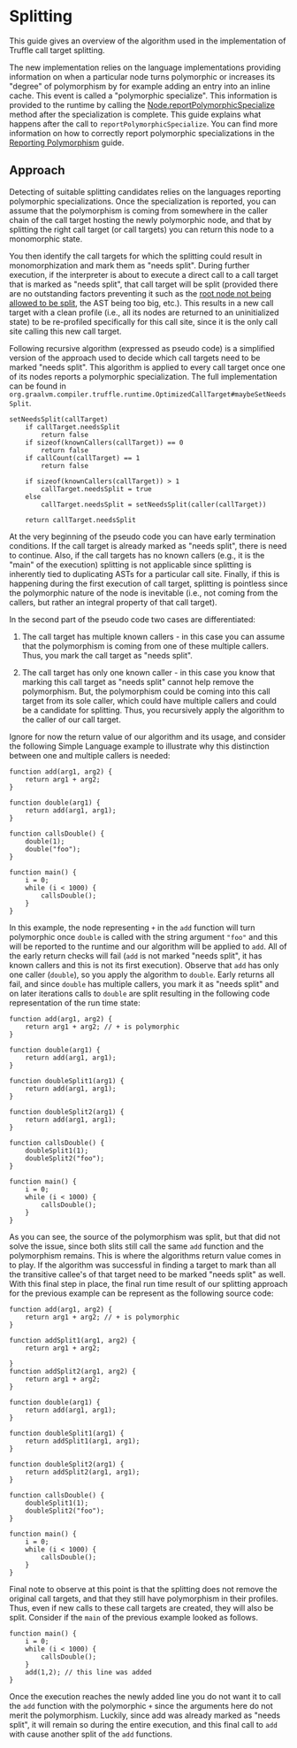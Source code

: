 # Splitting

This guide gives an overview of the algorithm used in the
implementation of Truffle call target splitting.

The new implementation relies on the language implementations providing
information on when a particular node turns polymorphic or increases its
"degree" of polymorphism by for example adding an entry into an inline cache.
This event is called a "polymorphic specialize".  This information is provided to the
runtime by calling the
[Node.reportPolymorphicSpecialize](http://www.graalvm.org/truffle/javadoc/com/oracle/truffle/api/nodes/Node.html#reportPolymorphicSpecialize)
method after the specialization is complete. This guide explains what happens after the call to `reportPolymorphicSpecialize`. You can find more information on how to correctly report polymorphic specializations in the
[Reporting Polymorphism](ReportingPolymorphism.md) guide.

## Approach

Detecting of suitable splitting candidates relies on the languages reporting
polymorphic specializations. Once the specialization is reported, you can assume
that the polymorphism is coming from somewhere in the caller chain of the call
target hosting the newly polymorphic node, and that by splitting the right call
target (or call targets) you can return this node to a monomorphic state.

You then identify the call targets for which the splitting could result
in monomorphization and mark them as "needs split". During further execution, if
the interpreter is about to execute a direct call to a call target that is
marked as "needs split", that call target will be split (provided there are no
outstanding factors preventing it such as the [root node not being allowed to be split](http://www.graalvm.org/truffle/javadoc/com/oracle/truffle/api/nodes/RootNode.html#isCloningAllowed),
the AST being too big, etc.). This results in a new call target with a clean
profile (i.e., all its nodes are returned to an uninitialized state) to be
re-profiled specifically for this call site, since it is the only call site
calling this new call target.

Following recursive algorithm (expressed as pseudo code) is a simplified version
of the approach used to decide which call targets need to be marked "needs
split". This algorithm is applied to every call target once one of its nodes
reports a polymorphic specialization. The full implementation can be found in
`org.graalvm.compiler.truffle.runtime.OptimizedCallTarget#maybeSetNeedsSplit`.

```
setNeedsSplit(callTarget)
    if callTarget.needsSplit
        return false
    if sizeof(knownCallers(callTarget)) == 0
        return false
    if callCount(callTarget) == 1
        return false

    if sizeof(knownCallers(callTarget)) > 1
        callTarget.needsSplit = true
    else
        callTarget.needsSplit = setNeedsSplit(caller(callTarget))

    return callTarget.needsSplit
```

At the very beginning of the pseudo code you can have early termination
conditions. If the call target is already marked as "needs split", there is need
to continue. Also, if the call targets has no known callers (e.g., it is the
"main" of the execution) splitting is not applicable since splitting is
inherently tied to duplicating ASTs for a particular call site. Finally, if this
is happening during the first execution of call target, splitting is pointless
since the polymorphic nature of the node is inevitable (i.e., not coming from
the callers, but rather an integral property of that call target).

In the second part of the pseudo code two cases are differentiated:

1) The call target has multiple known callers - in this case you can assume that the
polymorphism is coming from one of these multiple callers. Thus, you mark the
call target as "needs split".

2) The call target has only one known caller - in this case you know that marking
this call target as "needs split" cannot help remove the polymorphism. But, the
polymorphism could be coming into this call target from its sole caller, which
could have multiple callers and could be a candidate for splitting. Thus, you
recursively apply the algorithm to the caller of our call target.

Ignore for now the return value of our algorithm and its usage, and consider the
following Simple Language example to illustrate why this distinction between one
and multiple callers is needed:

```
function add(arg1, arg2) {
    return arg1 + arg2;
}

function double(arg1) {
    return add(arg1, arg1);
}

function callsDouble() {
    double(1);
    double("foo");
}

function main() {
    i = 0;
    while (i < 1000) {
        callsDouble();
    }
}
```

In this example, the node representing `+` in the `add` function will turn
polymorphic once `double` is called with the string argument `"foo"` and this
will be reported to the runtime and our algorithm will be applied to `add`. All
of the early return checks will fail (`add` is not marked "needs split", it has
known callers and this is not its first execution). Observe that `add` has
only one caller (`double`), so you apply the algorithm to `double`. Early returns
all fail, and since `double` has multiple callers, you mark it as "needs split"
and on later iterations calls to `double` are split resulting in the following
code representation of the run time state:

```
function add(arg1, arg2) {
    return arg1 + arg2; // + is polymorphic
}

function double(arg1) {
    return add(arg1, arg1);
}

function doubleSplit1(arg1) {
    return add(arg1, arg1);
}

function doubleSplit2(arg1) {
    return add(arg1, arg1);
}

function callsDouble() {
    doubleSplit1(1);
    doubleSplit2("foo");
}

function main() {
    i = 0;
    while (i < 1000) {
        callsDouble();
    }
}
```

As you can see, the source of the polymorphism was split, but that did not solve
the issue, since both slits still call the same `add` function and the
polymorphism remains. This is where the algorithms return value comes in to
play. If the algorithm was successful in finding a target to mark than all the
transitive callee's of that target need to be marked "needs split" as well. With
this final step in place, the final run time result of our splitting approach
for the previous example can be represent as the following source code:
```
function add(arg1, arg2) {
    return arg1 + arg2; // + is polymorphic
}

function addSplit1(arg1, arg2) {
    return arg1 + arg2;

}
function addSplit2(arg1, arg2) {
    return arg1 + arg2;
}

function double(arg1) {
    return add(arg1, arg1);
}

function doubleSplit1(arg1) {
    return addSplit1(arg1, arg1);
}

function doubleSplit2(arg1) {
    return addSplit2(arg1, arg1);
}

function callsDouble() {
    doubleSplit1(1);
    doubleSplit2("foo");
}

function main() {
    i = 0;
    while (i < 1000) {
        callsDouble();
    }
}
```

Final note to observe at this point is that the splitting does not remove the
original call targets, and that they still have polymorphism in their profiles.
Thus, even if new calls to these call targets are created, they will also be
split. Consider if the `main` of the previous example looked as follows.

```
function main() {
    i = 0;
    while (i < 1000) {
        callsDouble();
    }
    add(1,2); // this line was added
}
```

Once the execution reaches the newly added line you do not want it to call the
`add` function with the polymorphic `+` since the arguments here do not merit the
polymorphism. Luckily, since add was already marked as "needs split", it will
remain so during the entire execution, and this final call to `add` with
cause another split of the `add` functions.

